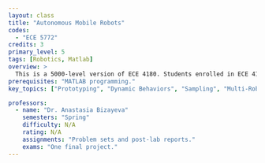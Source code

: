 ```yaml
---
layout: class
title: "Autonomous Mobile Robots"
codes:
  - "ECE 5772"
credits: 3
primary_level: 5
tags: [Robotics, Matlab]
overview: >
  This is a 5000-level version of ECE 4180. Students enrolled in ECE 4180 have less of a workload, they are required to do three out of the four labs, they are not required to do one assignment, and their competition is in simulation. This course gives an overview of the challenges faced and techniques used for creating autonomous mobile robots. Topics include: sensing, localization, mapping, path planning, motion planning, obstacle and collision avoidance and multi-robot control. The course includes a lab portion in which students program the iRobot Create.
prerequisites: "MATLAB programming."
key_topics: ["Prototyping", "Dynamic Behaviors", "Sampling", "Multi-Robot Control"]

professors:
  - name: "Dr. Anastasia Bizayeva"
    semesters: "Spring"
    difficulty: N/A
    rating: N/A
    assignments: "Problem sets and post-lab reports."
    exams: "One final project."
---
```

